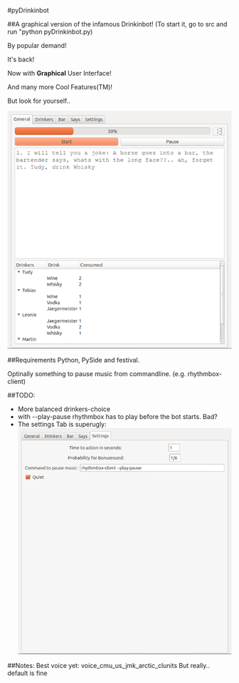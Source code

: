 #pyDrinkinbot

##A graphical version of the infamous Drinkinbot!
(To start it, go to src and run "python pyDrinkinbot.py)

By popular demand! 

It's back! 

Now with **Graphical** User Interface! 

And many more Cool Features(TM)!

But look for yourself..

![The Bot!](/screens/bot.png "The Bot!")


##Requirements
Python, PySide and festival.

Optinally something to pause music from commandline. (e.g. rhythmbox-client)

##TODO:
 - More balanced drinkers-choice
 - with --play-pause rhythmbox has to play before the bot starts.
    Bad?
 - The settings Tab is superugly:
![Ugly Settings](/screens/settings.png "Ugly Settings...")

##Notes:
Best voice yet: voice_cmu_us_jmk_arctic_clunits
But really.. default is fine
